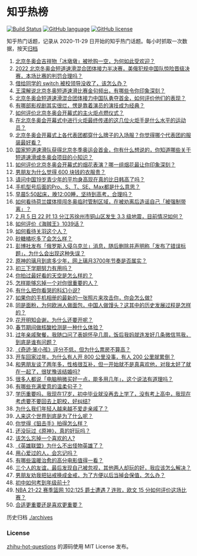 # 知乎热榜
[![Build Status](https://github.com/ToWeLong/zhihu-hot-questions/workflows/CI/badge.svg)](https://github.com/ToWeLong/zhihu-hot-questions/actions)
[![GitHub language](https://img.shields.io/badge/language-golang-orange.svg)](https://golang.org/)
[![GitHub license](https://img.shields.io/github/license/ToWeLong/zhihu-hot-questions)](https://github.com/ToWeLong/zhihu-hot-questions/blob/main/LICENSE)

知乎热门话题，记录从 2020-11-29 日开始的知乎热门话题。每小时抓取一次数据，按天[归档](./archives)

<!-- BEGIN -->

1. [北京冬奥会吉祥物「冰墩墩」被抢购一空，为何如此受欢迎？](https://www.zhihu.com/question/514717557)
1. [2022 北京冬奥会短道速滑混合团体接力半决赛，美俄犯规中国队惊险晋级决赛，本场比赛的判罚合理吗？](https://www.zhihu.com/question/514909733)
1. [借给同学的 switch 被校领导没收了，该怎么办？](https://www.zhihu.com/question/367162146)
1. [王濛解说北京冬奥短道速滑比赛金句频出，有哪些令你印象深刻？](https://www.zhihu.com/question/514906280)
1. [北京冬奥会短道速滑混合团体接力中国队勇夺首金，如何评价他们的表现？](https://www.zhihu.com/question/514913655)
1. [有哪部影视剧其实很烂，愣是靠着演员的演技成为经典？](https://www.zhihu.com/question/505604984)
1. [如何评价北京冬奥会开幕式的主火炬点燃仪式？](https://www.zhihu.com/question/514773566)
1. [在北京冬奥会开幕式中进行火炬最终传递的这几位火炬手是什么水平的运动员？](https://www.zhihu.com/question/514773306)
1. [北京冬奥会开幕式上各代表团都穿什么牌子的入场服？你觉得哪个代表团的服装最好看？](https://www.zhihu.com/question/514757670)
1. [国家短道速滑队获得北京冬季奥运会首金，你有什么想说的，你知道哪些关于短道速滑或冬奥会项目的小知识？](https://www.zhihu.com/question/514923975)
1. [如何评价北京冬奥会开幕式的烟花表演？哪一组烟花最让你印象深刻？](https://www.zhihu.com/question/514754697)
1. [男朋友为什么觉得 600 块钱的衣服贵？](https://www.zhihu.com/question/513964315)
1. [请问中国19岁青少年的平均身高现在真的比日韩高了吗？](https://www.zhihu.com/question/509042737)
1. [手机型号后面的Pro、S、T、SE、Max都是什么意思？](https://www.zhihu.com/question/505225068)
1. [早晨5:50起床，晚12:00睡，坚持到高考，合理吗？](https://www.zhihu.com/question/514751270)
1. [如何看待荷兰媒体擅闯冬奥临时管制区域，在被劝离后造谣自己「被强制带离」？](https://www.zhihu.com/question/514866644)
1. [2 月 5 日 22 时 13 分江苏徐州市铜山区发生 3.3 级地震，目前情况如何？](https://www.zhihu.com/question/514923303)
1. [如何评价《海贼王》1039话？](https://www.zhihu.com/question/514858636)
1. [如何看待关羽这个人？](https://www.zhihu.com/question/478154102)
1. [砂糖橘吃多了会怎么样？](https://www.zhihu.com/question/513535465)
1. [彭博社发布「俄罗斯入侵乌克兰」消息，随后删除并声明称「发布了错误标题」，为什么会出现这种失误？](https://www.zhihu.com/question/514884283)
1. [原神的璃月到底多少年，网上璃月3700年节奏是否属实？](https://www.zhihu.com/question/514826754)
1. [初三下学期努力有用吗？](https://www.zhihu.com/question/514146587)
1. [你拍过最好看的天空是怎么样的？](https://www.zhihu.com/question/510309216)
1. [怎样能够忘掉一个对你很重要的人？](https://www.zhihu.com/question/514686138)
1. [有什么把你看哭的科幻小说?](https://www.zhihu.com/question/60063861)
1. [如果你的手机相册的最新的一张照片来攻击你，你会怎么做?](https://www.zhihu.com/question/513834205)
1. [同是面粉，为何欧洲人做面包，中国人做馒头？这其中的历史发展过程是怎样的？](https://www.zhihu.com/question/20100349)
1. [花开明知会谢，为什么还要开呢？](https://www.zhihu.com/question/513704287)
1. [春节期间做核酸检测是一种什么体验？](https://www.zhihu.com/question/514103726)
1. [过年亲戚聚餐，我随口问了表姐怀孕几周，饭后我妈就连发好几条微信骂我，到底是谁有问题？](https://www.zhihu.com/question/514633604)
1. [《奇迹·笨小孩》评分不低，但为什么票房不算高？](https://www.zhihu.com/question/514437578)
1. [开车回家过年，为什么有人开 800 公里没事，有人 200 公里就累倒？](https://www.zhihu.com/question/469750082)
1. [和男朋友谈了两年多，性格很互补，但一开始就不是真喜欢他，对我太好了就在一起了，很犹豫该结婚吗?](https://www.zhihu.com/question/514831617)
1. [很多人都说「电脑稍微买好一点，能多用几年」，这个说法有道理吗？](https://www.zhihu.com/question/514105729)
1. [有哪些充满爱意的温柔句子？](https://www.zhihu.com/question/513853043)
1. [学历重要吗，我现在17岁，初中毕业就没再去上学了，没有考上高中，我现在考虑要不要回去上职校，好纠结?](https://www.zhihu.com/question/514369368)
1. [为什么我们年轻人越来越不爱走亲戚了？](https://www.zhihu.com/question/444422444)
1. [人来这个世界到底是为了什么呢？](https://www.zhihu.com/question/514339839)
1. [你觉得《狙击手》拍得怎么样？](https://www.zhihu.com/question/504249915)
1. [还没玩过《原神》，真的好玩吗？](https://www.zhihu.com/question/514620089)
1. [该怎么忘掉一个喜欢的人?](https://www.zhihu.com/question/512342941)
1. [《英雄联盟》为什么不出怪物英雄了？](https://www.zhihu.com/question/510135073)
1. [用心爱过的人，会忘记吗？](https://www.zhihu.com/question/513039531)
1. [有哪些温暖治愈的高分电影值得一看？](https://www.zhihu.com/question/493423794)
1. [三个人的友谊，最后发现自己被忽视，其他两人却玩的好，我应该怎么解决？](https://www.zhihu.com/question/514291438)
1. [男朋友劝我把钻戒换成金戒，为了方便以后当掉会保值，怎么办？](https://www.zhihu.com/question/514147672)
1. [初中如何考到年级前十?](https://www.zhihu.com/question/353434774)
1. [NBA 21-22 赛季篮网 102:125 爵士遭遇 7 连败，欧文 15 分如何评价这场比赛？](https://www.zhihu.com/question/514836745)
1. [合适更重要还是喜欢更重要？](https://www.zhihu.com/question/512990848)

<!-- END -->

历史归档 [./archives](./archives)


### License
[zhihu-hot-questions](https://github.com/towelong/zhihu-hot-questions) 的源码使用 MIT License 发布。